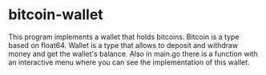 # bitcoin-wallet
This program implements a wallet that holds bitcoins. Bitcoin is a type based on float64. Wallet is a type that allows to deposit and withdraw money and get the wallet's balance. Also in main.go there is a function with an interactive menu where you can see the implementation of this wallet.
